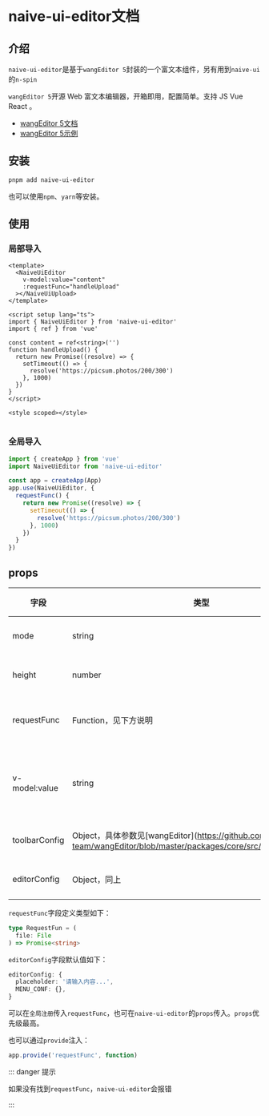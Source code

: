 <script setup lang="ts">
  import NaiveUiEditor from './components/NaiveUiEditor.vue'
</script>

# naive-ui-editor文档

## 介绍
`naive-ui-editor`是基于`wangEditor 5`封装的一个富文本组件，另有用到`naive-ui`的`n-spin`

`wangEditor 5`开源 Web 富文本编辑器，开箱即用，配置简单。支持 JS Vue React 。
- [wangEditor 5文档](https://www.wangeditor.com/)
- [wangEditor 5示例](https://www.wangeditor.com/demo/)

## 安装
```bash
pnpm add naive-ui-editor

```
也可以使用`npm`、`yarn`等安装。

## 使用

### 局部导入

<NaiveUiEditor></NaiveUiEditor>

```vue{4-8,15}
<template>
  <NaiveUiEditor
    v-model:value="content"
    :requestFunc="handleUpload"
  ></NaiveUiUpload>
</template>

<script setup lang="ts">
import { NaiveUiEditor } from 'naive-ui-editor'
import { ref } from 'vue'

const content = ref<string>('')
function handleUpload() {
  return new Promise((resolve) => {
    setTimeout(() => {
      resolve('https://picsum.photos/200/300')
    }, 1000)
  })
}
</script>

<style scoped></style>


```

### 全局导入

```ts
import { createApp } from 'vue'
import NaiveUiEditor from 'naive-ui-editor'

const app = createApp(App)
app.use(NaiveUiEditor, {
  requestFunc() {
    return new Promise((resolve) => {
      setTimeout(() => {
        resolve('https://picsum.photos/200/300')
      }, 1000)
    })
  }
})
```

## props

| 字段          | 类型                                                         | 描述                                                     | 必传 | 默认值 |
| ------------- | ------------------------------------------------------------ | -------------------------------------------------------- | ---- | ------ |
| mode          | string                                              | 富文本模式                                   | 否   |    default    |
| height        | number                                              | 富文本高度                                   | 否   |    500    |
| requestFunc   | Function，见下方说明                                 | 上传文件的函数                                           | 否   | -      |
| v-model:value | string                                             | 富文本内容，需要双向绑定                                   | 是   |        |
| toolbarConfig  | Object，具体参数见[wangEditor](https://github.com/wangeditor-team/wangEditor/blob/master/packages/core/src/config/interface.ts  | 菜单栏配置 | 否   |        |
| editorConfig   | Object，同上              | 富文本配置 | 否   | 见下方 |

`requestFunc`字段定义类型如下：

```ts
type RequestFun = (
  file: File
) => Promise<string>
```

`editorConfig`字段默认值如下：
```ts
editorConfig: {
  placeholder: '请输入内容...',
  MENU_CONF: {},
}
```

可以在`全局注册`传入`requestFunc`，也可在`naive-ui-editor`的`props`传入。`props`优先级最高。

也可以通过`provide`注入：

```ts
app.provide('requestFunc', function)
```

::: danger 提示

如果没有找到`requestFunc`，`naive-ui-editor`会报错

:::
